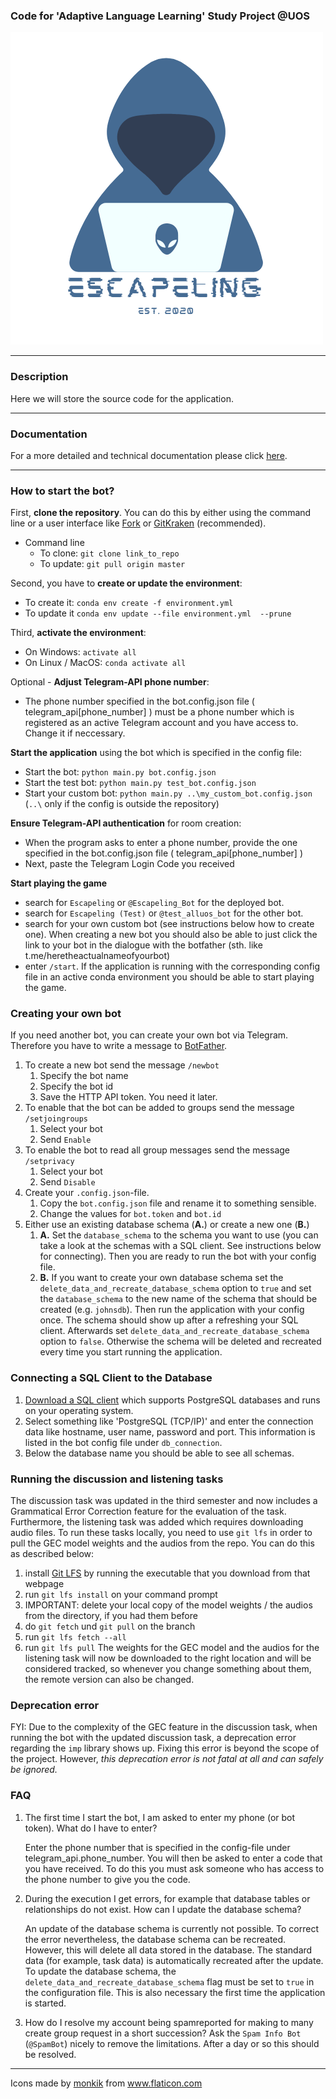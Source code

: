 ### Code for 'Adaptive Language Learning' Study Project @UOS

![Escapling Bot](doc/img/Bot.png)

---

### Description

Here we will store the source code for the application.

---

### Documentation

For a more detailed and technical documentation please click [here](doc/1_Introduction.md).

---

### How to start the bot?

First, **clone the repository**. You can do this by either using the command line or a user interface like [Fork](https://git-fork.com) or [GitKraken](https://gitkraken.com) (recommended).
- Command line
  - To clone: `git clone link_to_repo`
  - To update: `git pull origin master`

Second, you have to **create or update the environment**:

- To create it: `conda env create -f environment.yml`
- To update it `conda env update --file environment.yml  --prune`

Third, **activate the environment**:

- On Windows: `activate all`
- On Linux / MacOS: `conda activate all`

Optional - **Adjust Telegram-API phone number**:

- The phone number specified in the bot.config.json file ( telegram_api[phone_number] ) must be a phone number which is registered as an active Telegram account and you have access to. Change it if neccessary.

**Start the application** using the bot which is specified in the config file:

- Start the bot: `python main.py bot.config.json`
- Start the test bot: `python main.py test_bot.config.json`
- Start your custom bot: `python main.py ..\my_custom_bot.config.json` (`..\` only if the config is outside the repository)

**Ensure Telegram-API authentication** for room creation:

- When the program asks to enter a phone number, provide the one specified in the bot.config.json file ( telegram_api[phone_number] )
- Next, paste the Telegram Login Code you received

**Start playing the game**
- search for `Escapeling` or `@Escapeling_Bot` for the deployed bot.
- search for `Escapeling (Test)` or `@test_alluos_bot` for the other bot.
- search for your own custom bot (see instructions below how to create one). When creating a new bot you should also be able to just click the link to your bot in the dialogue with the botfather (sth. like t.me/heretheactualnameofyourbot)
- enter `/start`. If the application is running with the corresponding config file in an active conda environment you should be able to start playing the game.

### Creating your own bot

If you need another bot, you can create your own bot via Telegram. Therefore you have to write a message to [BotFather](https://t.me/botfather).
1. To create a new bot send the message `/newbot`
    1. Specify the bot name
    2. Specify the bot id
    3. Save the HTTP API token. You need it later.
2. To enable that the bot can be added to groups send the message `/setjoingroups`
    1. Select your bot
    2. Send `Enable`
3. To enable the bot to read all group messages send the message `/setprivacy`
    1. Select your bot
    2. Send `Disable`
4. Create your `.config.json`-file.
    1. Copy the `bot.config.json` file and rename it to something sensible.
    2. Change the values for `bot.token` and `bot.id`
5. Either use an existing database schema (**A.**) or create a new one (**B.**)
    1. **A.** Set the `database_schema` to the schema you want to use (you can take a look at the schemas with a SQL client. See instructions below for connecting). Then you are ready to run the bot with your config file.
    2. **B.** If you want to create your own database schema set the `delete_data_and_recreate_database_schema` option to `true` and set the `database_schema` to the new name of the schema that should be created (e.g. `johnsdb`). Then run the application with your config once. The schema should show up after a refreshing your SQL client. Afterwards set `delete_data_and_recreate_database_schema` option to `false`. Otherwise the schema will be deleted and recreated every time you start running the application.

### Connecting a SQL Client to the Database

1. [Download a SQL client](https://wiki.postgresql.org/wiki/PostgreSQL_Clients#Cross-platform_GUI_Clients) which supports PostgreSQL databases and runs on your operating system.
2. Select something like 'PostgreSQL (TCP/IP)' and enter the connection data like hostname, user name, password and port. This information is listed in the bot config file under `db_connection`.
3. Below the database name you should be able to see all schemas.

### Running the discussion and listening tasks

The discussion task was updated in the third semester and now includes a Grammatical Error Correction feature for the evaluation of the task. Furthermore, the listening task was added which requires downloading audio files. To run these tasks locally, you need to use `git lfs` in order to pull the GEC model weights and the audios from the repo. You can do this as described below:

1. install [Git LFS](https://git-lfs.github.com/) by running the executable that you download from that webpage
2. run `git lfs install` on your command prompt
3. IMPORTANT: delete your local copy of the model weights / the audios from the directory, if you had them before
4. do `git fetch` und `git pull` on the branch
5. run `git lfs fetch --all`
6. run `git lfs pull`
The weights for the GEC model and the audios for the listening task will now be downloaded to the right location and will be considered tracked, so whenever you change something about them, the remote version can also be changed.

### Deprecation error
FYI: Due to the complexity of the GEC feature in the discussion task, when running the bot with the updated discussion task, a deprecation error regarding the `imp` library shows up. Fixing this error is beyond the scope of the project. However, _this deprecation error is not fatal at all and can safely be ignored._



### FAQ

1. The first time I start the bot, I am asked to enter my phone (or bot token). What do I have to enter?

   Enter the phone number that is specified in the config-file under telegram_api.phone_number. You will then be asked to enter a code that you have received. To do this you must ask someone who has access to the phone number to give you the code.

2. During the execution I get errors, for example that database tables or relationships do not exist. How can I update the database schema?

   An update of the database schema is currently not possible. To correct the error nevertheless, the database schema can be recreated. However, this will delete all data stored in the database. The standard data (for example, task data) is automatically recreated after the update. To update the database schema, the `delete_data_and_recreate_database_schema` flag must be set to `true` in the configuration file. This is also necessary the first time the application is started.

3. How do I resolve my account being spamreported for making to many create group request in a short succession? Ask the `Spam Info Bot` (`@SpamBot`) nicely to remove the limitations. After a day or so this should be resolved.

---

Icons made by <a href="https://www.flaticon.com/free-icon/bot_2235048" title="monkik">monkik</a> from <a href="https://www.flaticon.com/" title="Flaticon"> www.flaticon.com</a>
